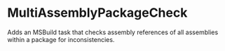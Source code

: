 # MultiAssemblyPackageCheck
Adds an MSBuild task that checks assembly references of all assemblies within a package for inconsistencies.
